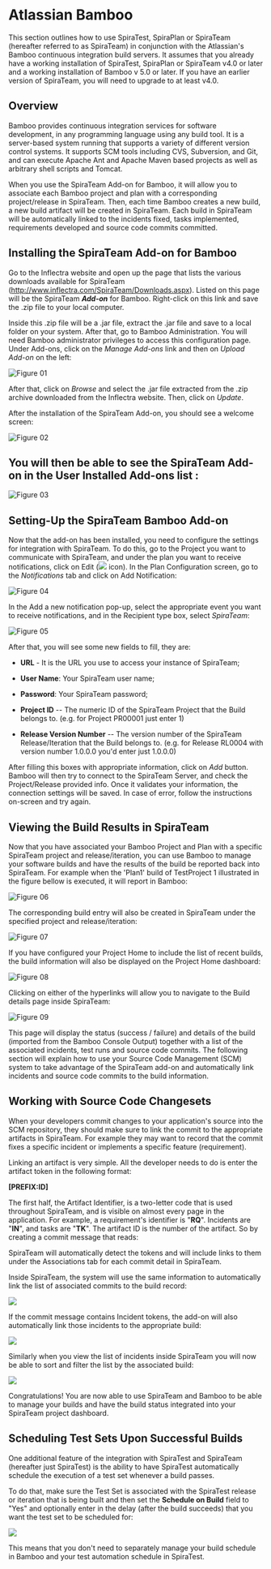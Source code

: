 # Atlassian Bamboo

This section outlines how to use SpiraTest, SpiraPlan or SpiraTeam
(hereafter referred to as SpiraTeam) in conjunction with the Atlassian's
Bamboo continuous integration build servers. It assumes that you already
have a working installation of SpiraTest, SpiraPlan or SpiraTeam v4.0 or
later and a working installation of Bamboo v 5.0 or later. If you have
an earlier version of SpiraTeam, you will need to upgrade to at least
v4.0.

## Overview

Bamboo provides continuous integration services for software
development, in any programming language using any build tool. It is a
server-based system running that supports a variety of different version
control systems. It supports SCM tools including CVS, Subversion, and
Git, and can execute Apache Ant and Apache Maven based projects as well
as arbitrary shell scripts and Tomcat.

When you use the SpiraTeam Add-on for Bamboo, it will allow you to associate each Bamboo project and plan with a corresponding project/release in SpiraTeam. Then, each time Bamboo creates a new build, a new build artifact will be created in SpiraTeam. Each build in SpiraTeam will be automatically linked to the incidents fixed, tasks implemented, requirements developed and source code commits committed.

## Installing the SpiraTeam Add-on for Bamboo 

Go to the Inflectra website and open up the page that lists the various
downloads available for SpiraTeam
(<http://www.inflectra.com/SpiraTeam/Downloads.aspx>). Listed on this
page will be the SpiraTeam ***Add-on*** for Bamboo. Right-click on this
link and save the .zip file to your local computer.

Inside this .zip file will be a .jar file, extract the .jar file and
save to a local folder on your system. After that, go to Bamboo
Administration. You will need Bamboo administrator privileges to access
this configuration page. Under Add-ons, click on the *Manage Add-ons*
link and then on *Upload Add-on* on the left:

![Figure 01](img/Atlassian_Bamboo_33.jpeg)




After that, click on *Browse* and select the .jar file extracted from
the .zip archive downloaded from the Inflectra website. Then, click on
*Update*.

After the installation of the SpiraTeam Add-on, you should see a welcome
screen:

![Figure 02](img/Atlassian_Bamboo_34.jpeg)




## You will then be able to see the SpiraTeam Add-on in the User Installed Add-ons list :

![Figure 03](img/Atlassian_Bamboo_35.jpeg)




## 

## Setting-Up the SpiraTeam Bamboo Add-on

Now that the add-on has been installed, you need to configure the
settings for integration with SpiraTeam. To do this, go to the Project
you want to communicate with SpiraTeam, and under the plan you want to
receive notifications, click on Edit
(![](img/Atlassian_Bamboo_36.png) icon). In the Plan Configuration screen,
go to the *Notifications* tab and click on Add Notification:

![Figure 04](img/Atlassian_Bamboo_37.jpeg)




In the Add a new notification pop-up, select the appropriate event you
want to receive notifications, and in the Recipient type box, select
*SpiraTeam*:

![Figure 05](img/Atlassian_Bamboo_38.jpeg)




After that, you will see some new fields to fill, they are:

-   **URL** - It is the URL you use to access your instance of
SpiraTeam;

-   **User Name**: Your SpiraTeam user name;

-   **Password**: Your SpiraTeam password;

-   **Project ID** -- The numeric ID of the SpiraTeam Project that the
Build belongs to. (e.g. for Project PR00001 just enter 1)

-   **Release Version Number** -- The version number of the SpiraTeam
Release/Iteration that the Build belongs to. (e.g. for Release
RL0004 with version number 1.0.0.0 you'd enter just 1.0.0.0)

After filling this boxes with appropriate information, click on *Add*
button. Bamboo will then try to connect to the SpiraTeam Server, and
check the Project/Release provided info. Once it validates your
information, the connection settings will be saved. In case of error,
follow the instructions on-screen and try again.

## Viewing the Build Results in SpiraTeam

Now that you have associated your Bamboo Project and Plan with a
specific SpiraTeam project and release/iteration, you can use Bamboo to
manage your software builds and have the results of the build be
reported back into SpiraTeam. For example when the 'Plan1' build of
TestProject 1 illustrated in the figure bellow is executed, it will
report in Bamboo:

![Figure 06](img/Atlassian_Bamboo_39.jpeg)




The corresponding build entry will also be created in SpiraTeam under
the specified project and release/iteration:

![Figure 07](img/Atlassian_Bamboo_40.jpeg)




If you have configured your Project Home to include the list of recent
builds, the build information will also be displayed on the Project Home
dashboard:

![Figure 08](img/Atlassian_Bamboo_41.jpeg)




Clicking on either of the hyperlinks will allow you to navigate to the
Build details page inside SpiraTeam:

![Figure 09](img/Atlassian_Bamboo_42.jpeg)




This page will display the status (success / failure) and details of the
build (imported from the Bamboo Console Output) together with a list of
the associated incidents, test runs and source code commits. The
following section will explain how to use your Source Code Management
(SCM) system to take advantage of the SpiraTeam add-on and automatically
link incidents and source code commits to the build information.

## Working with Source Code Changesets

When your developers commit changes to your application's source into
the SCM repository, they should make sure to link the commit to the
appropriate artifacts in SpiraTeam. For example they may want to record
that the commit fixes a specific incident or implements a specific
feature (requirement).

Linking an artifact is very simple. All the developer needs to do is
enter the artifact token in the following format:

**\[PREFIX:ID\]**

The first half, the Artifact Identifier, is a two-letter code that is
used throughout SpiraTeam, and is visible on almost every page in the
application. For example, a requirement's identifier is "**RQ**".
Incidents are "**IN**", and tasks are "**TK**". The artifact ID is the
number of the artifact. So by creating a commit message that reads:

SpiraTeam will automatically detect the tokens and will include links to
them under the Associations tab for each commit detail in SpiraTeam.

Inside SpiraTeam, the system will use the same information to
automatically link the list of associated commits to the build record:

![](img/Atlassian_Bamboo_30.png)




If the commit message contains Incident tokens, the add-on will also
automatically link those incidents to the appropriate build:

![](img/Atlassian_Bamboo_31.png)




Similarly when you view the list of incidents inside SpiraTeam you will
now be able to sort and filter the list by the associated build:

![](img/Atlassian_Bamboo_32.png)




Congratulations! You are now able to use SpiraTeam and Bamboo to be able
to manage your builds and have the build status integrated into your
SpiraTeam project dashboard.

## Scheduling Test Sets Upon Successful Builds

One additional feature of the integration with SpiraTest and SpiraTeam
(hereafter just SpiraTest) is the ability to have SpiraTest
automatically schedule the execution of a test set whenever a build
passes.

To do that, make sure the Test Set is associated with the SpiraTest
release or iteration that is being built and then set the **Schedule on
Build** field to "Yes" and optionally enter in the delay (after the
build succeeds) that you want the test set to be scheduled for:

![](img/Atlassian_Bamboo_19.png)




This means that you don't need to separately manage your build schedule
in Bamboo and your test automation schedule in SpiraTest.

